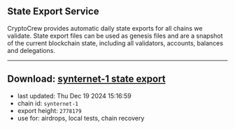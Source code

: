 ## State Export Service
CryptoCrew provides automatic daily state exports for all chains we validate. State export files can be used as genesis files and are a snapshot of the current blockchain state, including all validators, accounts, balances and delegations.

---
**Download: [synternet-1 state export](https://dl-eu2.ccvalidators.com/SERVICE/synternet/synternet-1_export_2778179.json)**
---

- last updated: Thu Dec 19 2024 15:16:59
- chain id: `synternet-1`
- export height: `2778179`
- use for: airdrops, local tests, chain recovery
